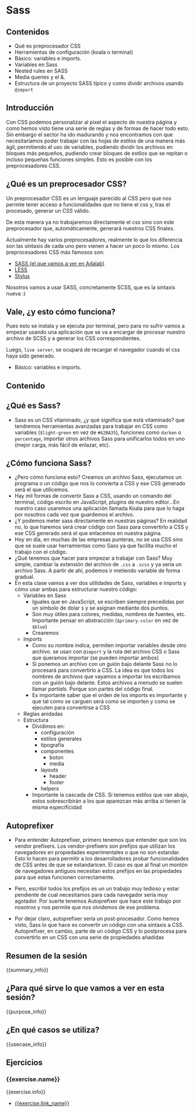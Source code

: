 # Sass

## Contenidos

- Qué es preprocesador CSS
- Herramientas de configuración (koala o terminal)
- Básico: variables e imports.
- Variables en Sass
- Nested rules en SASS
- Media queries y el &.
- Estructura de un proyecto SASS típico y como dividir archivos usando `@import`

## Introducción
Con CSS podemos personalizar al pixel el aspecto de nuestra página y como hemos visto tiene una serie de reglas y de formas de hacer todo esto. Sin embargo el sector ha ido madurando y nos encontramos con que necesitaríamos poder trabajar con las hojas de estilos de una manera más ágil, permitiendo el uso de variables, pudiendo dividir los archivos en bloques más pequeños, pudiendo crear bloques de estilos que se repitan o incluso pequeñas funciones simples. Esto es posible con los preprocesadores CSS.

## ¿Qué es un preprocesador CSS?
Un preprocesador CSS es un lenguaje parecido al CSS pero que nos permite tener acceso a funcionalidades que no tiene el css y, tras el procesado, generar un CSS válido.

De esta manera ya no trabajaremos directamente el css sino con este preprocesador que, automáticamente, generará nuestros CSS finales.

Actualmente hay varios preprocesadores, realmente lo que los diferencia son las sintaxis de cada uno pero vienen a hacer un poco lo mismo. Los preprocesadores CSS más famosos son:

* [SASS (el que vamos a ver en Adalab)](http://sass-lang.com)
* [LESS](http://lesscss.org)
* [Stylus](http://learnboost.github.io/stylus/)

Nosotros vamos a usar SASS, concretamente SCSS, que es la sintaxis nueva :)

## Vale, ¿y esto cómo funciona?
Pues esto se instala y se ejecuta por terminal, pero para no sufrir vamos a empezar usando una aplicación que se va a encargar de procesar nuestro archivo de SCSS y a generar los CSS correspondientes.

Luego, `live server`, se ocupará de recargar el navegador cuando el css haya sido generado.


- Básico: variables e imports.



## Contenido

## ¿Qué es Sass?

- Sass es un CSS vitaminado, ¿y qué significa que está vitaminado? que tendremos herramientas avanzadas para trabajar en CSS como variables (`$light-green` en vez de `#62BA35`), funciones como `darken` o `percentage`, importar otros archivos Sass para unificarlos todos en uno (mejor carga, más fácil de enlazar, etc).

## ¿Cómo funciona Sass?

- ¿Pero cómo funciona esto? Creamos un archivo Sass, ejecutamos un programa o un código que nos lo convierta a CSS y ese CSS generado será el que utilicemos.
- Hay mil formas de convertir Sass a CSS, usando un comando del terminal, código escrito en JavaScript, plugins de nuestro editor...En nuestro caso usaremos una aplicación llamada Koala para que lo haga por nosotros cada vez que guardemos el archivo.
- ¿Y podemos meter sass directamente en nuestras páginas? En realidad no, lo que haremos será crear código con Sass para convertirlo a CSS y ese CSS generado será el que enlacemos en nuestra página.
- Hoy en día, en muchas de las empresas punteras, no se usa CSS sino que se suele usar herramientas como Sass ya que facilita mucho el trabajo con el código.
- ¿Qué tenemos que hacer para empezar a trabajar con Sass? Muy simple, cambiar la extensión del archivo de `.css` a `.scss` y ya sería un archivo Sass. A partir de ahí, podemos ir metiendo variable de forma gradual.
- En esta clase vamos a ver dos utilidades de Sass, variables e imports y cómo usar ambas para estructurar nuestro código:
  - Variables en Sass
      - Iguales que en JavaScript, se escriben siempre precedidas por un símbolo de dolar `$` y se asignan mediante dos puntos.
      - Son muy útiles para colores, medidas, nombres de fuentes, etc. Importante pensar en abstracción (`$primary-color` en vez de `$blue`)
      - Crearemos
  - Imports
      - Como su nombre indica, permiten importar variables desde otro archivo. se usan con `@import` y la ruta del archivo CSS o Sass que queramos importar (se pueden importar ambos)
      - Si ponemos un archivo con un guión bajo delante Sass no lo procesará para convertirlo a CSS. La idea es que todos los nombres de archivos que vayamos a importar los escribamos con un guión bajo delante. Estos archivos a menudo se suelen llamar _partials_. Porque son partes del código final.
      - Es importante saber que el orden de los imports es importante y que tal como se carguen será como se importen y como se ejecuten para convertirse a CSS
  - Reglas anidadas
  - Estructura
      - Dividimos en:
          - configuración
          - estilos generales
          - tipografía
          - componentes
              - boton
              - media
          - layouts
              - header
              - footer
          - helpers
      - Importante la cascada de CSS. Si tenemos estilos que van abajo, estos sobrescribirán a los que aparezcan más arriba si tienen la misma especificidad

## Autoprefixer

- Para entender Autoprefixer, primero tenemos que entender que son los vendor prefixers. Los vendor-prefixers son prefijos que utilizan los navegadores en propiedades experimentales o que no son estandar. Esto lo hacen para permitir a los desarrolladores probar funcionalidades de CSS antes de que se estandaricen. El caso es que al final un montón de navegadores antiguos necesitan estos prefijos en las propiedades para que estas funcionen correctamente.

- Pero, escribir todos los prefijos es un un trabajo muy tedioso y estar pendiente de cual necesitamos para cada navegador sería muy agotador. Por suerte tenemos Autoprefixer que hace este trabajo por nosotros y nos permite que nos olvidemos de ese problema.

- Por dejar claro, autoprefixer sería un post-procesador. Como hemos visto, Sass lo que hace es convertir un código con una sintaxis a CSS. Autoprefixer, en cambio, parte de un código CSS y lo postprocesa para convertirlo en un CSS con una serie de propiedades añadidas


## Resumen de la sesión

{{summary_info}}


## ¿Para qué sirve lo que vamos a ver en esta sesión?

{{purpose_info}}


## ¿En qué casos se utiliza?

{{usecase_info}}

## Ejercicios

### {{exercise.name}}

{{exercise.info}}

- [{{exercise.link_name}}]({{exercise.url}})
